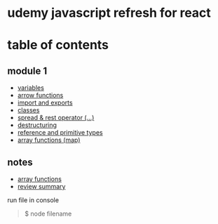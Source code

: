 # udemy javascript refresh for react

# table of contents
## module 1
- [variables](variables.js)
- [arrow functions](arrow-functions.js)
- [import and exports](import-export.js)
- [classes](classes.js)
- [spread & rest operator (...)](spread-rest.js)
- [destructuring](destructuring.js)
- [reference and primitive types](reference-primative-types.js)
- [array functions (map)](array-functions.js)

## notes
- [array functions](js-array-functions.md)
- [review summary](summary.md)

run file in console
> $ node filename

